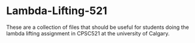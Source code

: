 # Lambda-Lifting-521
These are a collection of files that should be useful for students doing the lambda lifting assignment in CPSC521 at the university of Calgary.

